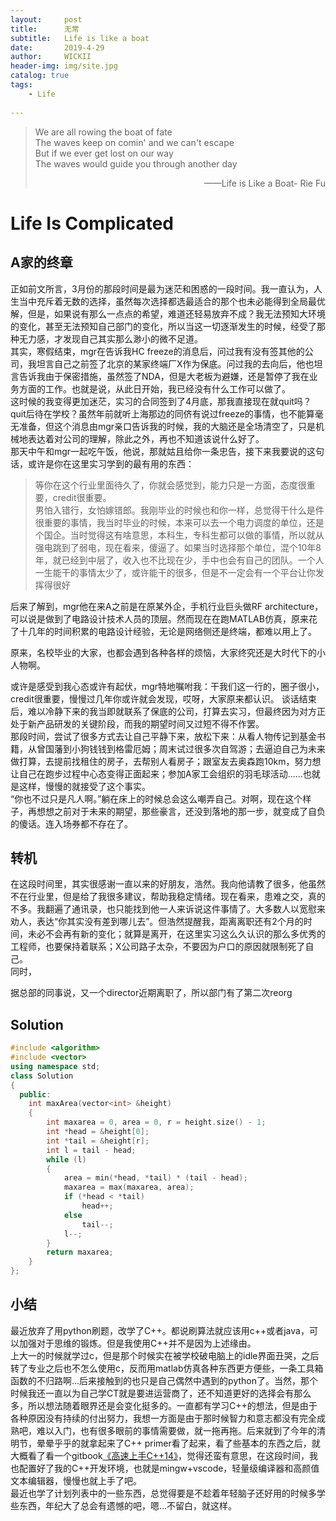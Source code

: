 ```yaml
---
layout:     post
title:      无常
subtitle:   Life is like a boat
date:       2019-4-29
author:     WICKII
header-img: img/site.jpg
catalog: true
tags:
    - Life
    
---
```



> We are all rowing the boat of fate  
The waves keep on comin' and we can't escape  
But if we ever get lost on our way  
The waves would guide you through another day <p align="right">——Life is Like a Boat- Rie Fu</p>     

 

# Life Is Complicated

## A家的终章

正如前文所言，3月份的那段时间是最为迷茫和困惑的一段时间。我一直认为，人生当中充斥着无数的选择，虽然每次选择都选最适合的那个也未必能得到全局最优解，但是，如果说有那么一点点的希望，难道还轻易放弃不成？我无法预知大环境的变化，甚至无法预知自己部门的变化，所以当这一切逐渐发生的时候，经受了那种无力感，才发现自己其实那么渺小的微不足道。  
其实，寒假结束，mgr在告诉我HC freeze的消息后，问过我有没有签其他的公司，我坦言自己之前签了北京的某家终端厂X作为保底。问过我的去向后，他也坦言告诉我由于保密措施，虽然签了NDA，但是大老板为避嫌，还是暂停了我在业务方面的工作。也就是说，从此日开始，我已经没有什么工作可以做了。  
这时候的我变得更加迷茫，实习的合同签到了4月底，那我直接现在就quit吗？quit后待在学校？虽然年前就听上海那边的同侪有说过freeze的事情，也不能算毫无准备，但这个消息由mgr亲口告诉我的时候，我的大脑还是全场清空了，只是机械地表达着对公司的理解，除此之外，再也不知道该说什么好了。  
那天中午和mgr一起吃午饭，他说，那就姑且给你一条忠告，接下来我要说的这句话，或许是你在这里实习学到的最有用的东西：
> 等你在这个行业里面待久了，你就会感觉到，能力只是一方面，态度很重要，credit很重要。  
> 男怕入错行，女怕嫁错郎。我刚毕业的时候也和你一样，总觉得干什么是件很重要的事情，我当时毕业的时候，本来可以去一个电力调度的单位，还是个国企。当时觉得这有啥意思，本科生，专科生都可以做的事情，所以就从强电跳到了弱电，现在看来，傻逼了。如果当时选择那个单位，混个10年8年，就已经到中层了，收入也不比现在少，手中也会有自己的团队。一个人一生能干的事情太少了，或许能干的很多，但是不一定会有一个平台让你发挥得很好

后来了解到，mgr他在来A之前是在原某外企，手机行业巨头做RF architecture，可以说是做到了电路设计技术人员的顶层。然而现在在跑MATLAB仿真，原来花了十几年的时间积累的电路设计经验，无论是网络侧还是终端，都难以用上了。  
  

原来，名校毕业的大家，也都会遇到各种各样的烦恼，大家终究还是大时代下的小人物啊。

或许是感受到我心态或许有起伏，mgr特地嘱咐我：干我们这一行的，圈子很小，credit很重要，慢慢过几年你或许就会发现，哎呀，大家原来都认识。
谈话结束后，难以冷静下来的我当即就联系了保底的公司，打算去实习，但最终因为对方正处于新产品研发的关键阶段，而我的期望时间又过短不得不作罢。  
那段时间，尝试了很多方式去让自己平静下来，放松下来：从看人物传记到基金书籍，从曾国藩到小狗钱钱到格雷厄姆；周末试过很多次自驾游；去逼迫自己为未来做打算，去提前找租住的房子，去帮别人看房子；跟室友去奥森跑10km，努力想让自己在跑步过程中心态变得正面起来；参加A家工会组织的羽毛球活动......也就是这样，慢慢的就接受了这个事实。  
“你也不过只是凡人啊。”躺在床上的时候总会这么嘲弄自己。对啊，现在这个样子，再想想之前对于未来的期望，那些豪言，还没到落地的那一步，就变成了自负的傻话。连入场券都不存在了。

## 转机
在这段时间里，其实很感谢一直以来的好朋友，浩然。我向他请教了很多，他虽然不在行业里，但是给了我很多建议，帮助我稳定情绪。现在看来，患难之交，真的不多。我翻遍了通讯录，也只能找到他一人来诉说这件事情了。大多数人以宽慰来劝人，表达“你其实没有差到哪儿去”。但浩然提醒我，距离离职还有2个月的时间，未必不会再有新的变化；就算是离开，在这里实习这么久认识的那么多优秀的工程师，也要保持着联系；X公司路子太杂，不要因为户口的原因就限制死了自己。  
同时，



据总部的同事说，又一个director近期离职了，所以部门有了第二次reorg
## Solution

```cpp
#include <algorithm>  
#include <vector>  
using namespace std;  
class Solution
{
  public:
    int maxArea(vector<int> &height)
    {
        int maxarea = 0, area = 0, r = height.size() - 1;
        int *head = &height[0];
        int *tail = &height[r];
        int l = tail - head;
        while (l)
        {
            area = min(*head, *tail) * (tail - head);
            maxarea = max(maxarea, area);
            if (*head < *tail)
                head++;
            else
                tail--;
            l--;
        }
        return maxarea;
    }
};
```
## 小结
最近放弃了用python刷题，改学了C++。都说刷算法就应该用c++或者java，可以加强对于思维的锻炼。但是我使用C++并不是因为上述缘由。  
上大一的时候就学过c，但是那个时候实在被学校破电脑上的idle界面丑哭，之后转了专业之后也不怎么使用c，反而用matlab仿真各种东西更方便些，一条工具箱函数的不归路啊...后来接触到的也只是自己偶然中遇到的python了。当然，那个时候我还一直以为自己学CT就是要进运营商了，还不知道更好的选择会有那么多，所以想法随着眼界还是会变化挺多的。一直都有学习C++的想法，但是由于各种原因没有持续的付出努力，我想一方面是由于那时候智力和意志都没有完全成熟吧，难以入门，也有很多眼前的事情需要做，就一拖再拖。后来就到了今年的清明节，晕晕乎乎的就拿起来了C++ primer看了起来，看了些基本的东西之后，就大概看了看一个gitbook[《高速上手C++14》](https://legacy.gitbook.com/book/changkun/cpp1x-tutorial/details)，觉得还蛮有意思，在这段时间，我也配置好了我的C++开发环境，也就是mingw+vscode，轻量级编译器和高颜值文本编辑器，慢慢也就上手了吧。  
最近也学了计划列表中的一些东西，总觉得要是不趁着年轻脑子还好用的时候多学些东西，年纪大了总会有遗憾的吧，嗯...不留白，就这样。